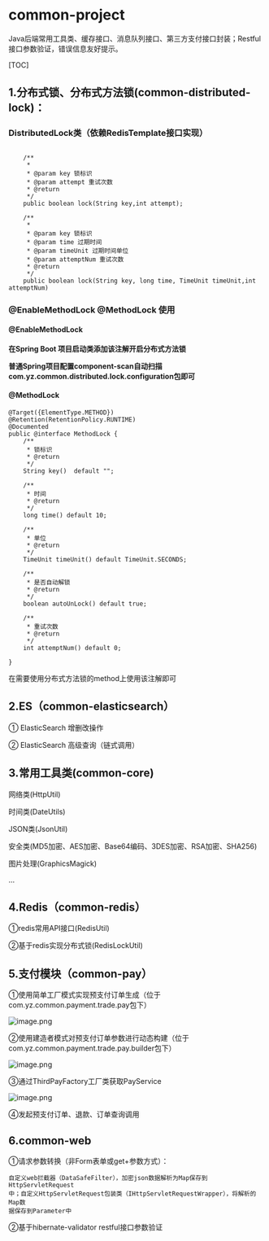 # common-project

Java后端常用工具类、缓存接口、消息队列接口、第三方支付接口封装；Restful接口参数验证，错误信息友好提示。

[TOC]

## 1.分布式锁、分布式方法锁(common-distributed-lock)：

### DistributedLock类（依赖RedisTemplate接口实现）
```

    /**
     *
     * @param key 锁标识
     * @param attempt 重试次数
     * @return
     */
    public boolean lock(String key,int attempt);

    /**
     * 
     * @param key 锁标识
     * @param time 过期时间
     * @param timeUnit 过期时间单位
     * @param attemptNum 重试次数
     * @return
     */
    public boolean lock(String key, long time, TimeUnit timeUnit,int attemptNum)
```

### @EnableMethodLock @MethodLock 使用
#### @EnableMethodLock

**在Spring Boot 项目启动类添加该注解开启分布式方法锁**

**普通Spring项目配置component-scan自动扫描com.yz.common.distributed.lock.configuration包即可**

#### @MethodLock

```
@Target({ElementType.METHOD})
@Retention(RetentionPolicy.RUNTIME)
@Documented
public @interface MethodLock {
    /**
     * 锁标识
     * @return
     */
    String key()  default "";

    /**
     * 时间
     * @return
     */
    long time() default 10;

    /**
     * 单位
     * @return
     */
    TimeUnit timeUnit() default TimeUnit.SECONDS;

    /**
     * 是否自动解锁
     * @return
     */
    boolean autoUnLock() default true;

    /**
     * 重试次数
     * @return
     */
    int attemptNum() default 0;

}
```

在需要使用分布式方法锁的method上使用该注解即可



## 2.ES（common-elasticsearch）

① ElasticSearch 增删改操作

② ElasticSearch 高级查询（链式调用）

## 3.常用工具类(common-core)

网络类(HttpUtil)

时间类(DateUtils)

JSON类(JsonUtil)

安全类(MD5加密、AES加密、Base64编码、3DES加密、RSA加密、SHA256)

图片处理(GraphicsMagick)

...

## 4.Redis（common-redis）

①redis常用API接口(RedisUtil)

②基于redis实现分布式锁(RedisLockUtil)

## 5.支付模块（common-pay）

①使用简单工厂模式实现预支付订单生成（位于com.yz.common.payment.trade.pay包下）

![image.png](https://upload-images.jianshu.io/upload_images/3057341-77da3dce07ca5e42.png?imageMogr2/auto-orient/strip%7CimageView2/2/w/1240)

②使用建造者模式对预支付订单参数进行动态构建（位于com.yz.common.payment.trade.pay.builder包下）

![image.png](https://upload-images.jianshu.io/upload_images/3057341-b31a5e2f5428a365.png?imageMogr2/auto-orient/strip%7CimageView2/2/w/1240)

③通过ThirdPayFactory工厂类获取PayService

![image.png](https://upload-images.jianshu.io/upload_images/3057341-240fecbbe6264c28.png?imageMogr2/auto-orient/strip%7CimageView2/2/w/1240)

④发起预支付订单、退款、订单查询调用

## 6.common-web

①请求参数转换（非Form表单或get+参数方式）：

    自定义web拦截器（DataSafeFilter），加密json数据解析为Map保存到HttpServletRequest
    中；自定义HttpServletRequest包装类（IHttpServletRequestWrapper），将解析的Map数        
    据保存到Parameter中


②基于hibernate-validator restful接口参数验证
